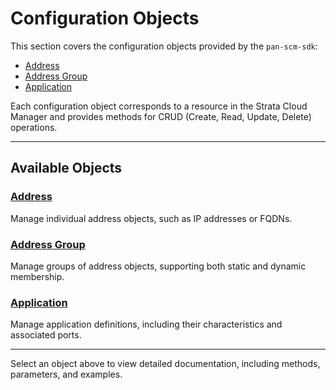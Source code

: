 # Configuration Objects

This section covers the configuration objects provided by the `pan-scm-sdk`:

- [Address](address.md)
- [Address Group](address_group.md)
- [Application](application.md)

Each configuration object corresponds to a resource in the Strata Cloud Manager and provides methods for CRUD (Create,
Read, Update, Delete) operations.

---

## Available Objects

### [Address](address.md)

Manage individual address objects, such as IP addresses or FQDNs.

### [Address Group](address_group.md)

Manage groups of address objects, supporting both static and dynamic membership.

### [Application](application.md)

Manage application definitions, including their characteristics and associated ports.

---

Select an object above to view detailed documentation, including methods, parameters, and examples.
